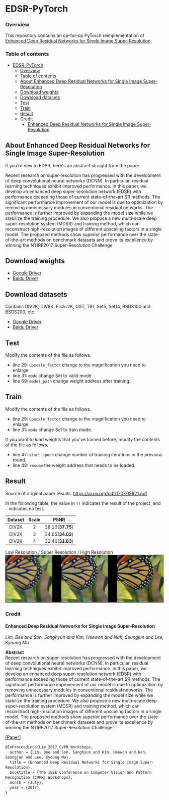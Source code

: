 # EDSR-PyTorch

### Overview

This repository contains an op-for-op PyTorch reimplementation of [Enhanced Deep Residual Networks for Single Image Super-Resolution](https://arxiv.org/abs/1707.02921).

### Table of contents

- [EDSR-PyTorch](#edsr-pytorch)
    - [Overview](#overview)
    - [Table of contents](#table-of-contents)
    - [About Enhanced Deep Residual Networks for Single Image Super-Resolution](#about-enhanced-deep-residual-networks-for-single-image-super-resolution)
    - [Download weights](#download-weights)
    - [Download datasets](#download-datasets)
    - [Test](#test)
    - [Train](#train)
    - [Result](#result)
    - [Credit](#credit)
        - [Enhanced Deep Residual Networks for Single Image Super-Resolution](#enhanced-deep-residual-networks-for-single-image-super-resolution)

## About Enhanced Deep Residual Networks for Single Image Super-Resolution

If you're new to EDSR, here's an abstract straight from the paper:

Recent research on super-resolution has progressed with the development of deep convolutional neural networks
(DCNN). In particular, residual learning techniques exhibit improved performance. In this paper, we develop an enhanced deep super-resolution
network (EDSR) with performance exceeding those of current state-of-the-art SR methods. The significant performance improvement of our model is due to
optimization by removing unnecessary modules in conventional residual networks. The performance is further improved by expanding the model size while
we stabilize the training procedure. We also propose a new multi-scale deep super-resolution system (MDSR) and training method, which can reconstruct
high-resolution images of different upscaling factors in a single model. The proposed methods show superior performance over the state-of-the-art
methods on benchmark datasets and prove its excellence by winning the NTIRE2017 Super-Resolution Challenge.

## Download weights

- [Google Driver](https://drive.google.com/drive/folders/17ju2HN7Y6pyPK2CC_AqnAfTOe9_3hCQ8?usp=sharing)
- [Baidu Driver](https://pan.baidu.com/s/1yNs4rqIb004-NKEdKBJtYg?pwd=llot)

## Download datasets

Contains DIV2K, DIV8K, Flickr2K, OST, T91, Set5, Set14, BSDS100 and BSDS200, etc.

- [Google Driver](https://drive.google.com/drive/folders/1A6lzGeQrFMxPqJehK9s37ce-tPDj20mD?usp=sharing)
- [Baidu Driver](https://pan.baidu.com/s/1o-8Ty_7q6DiS3ykLU09IVg?pwd=llot)

## Test

Modify the contents of the file as follows.

- line 29: `upscale_factor` change to the magnification you need to enlarge.
- line 31: `mode` change Set to valid mode.
- line 69: `model_path` change weight address after training.

## Train

Modify the contents of the file as follows.

- line 29: `upscale_factor` change to the magnification you need to enlarge.
- line 31: `mode` change Set to train mode.

If you want to load weights that you've trained before, modify the contents of the file as follows.

- line 47: `start_epoch` change number of training iterations in the previous round.
- line 48: `resume` the weight address that needs to be loaded.

## Result

Source of original paper results: https://arxiv.org/pdf/1707.02921.pdf

In the following table, the value in `()` indicates the result of the project, and `-` indicates no test.

| Dataset | Scale |       PSNR       |
|:-------:|:-----:|:----------------:|
|  DIV2K  |   2   | 38.10(**37.75**) |
|  DIV2K  |   3   | 34.65(**34.02**) |
|  DIV2K  |   4   | 32.46(**31.83**) |

Low Resolution / Super Resolution / High Resolution
<span align="center"><img src="assets/result.png"/></span>

### Credit

#### Enhanced Deep Residual Networks for Single Image Super-Resolution

_Lim, Bee and Son, Sanghyun and Kim, Heewon and Nah, Seungjun and Lee, Kyoung Mu_ <br>

**Abstract** <br>
Recent research on super-resolution has progressed with the development of deep convolutional neural networks
(DCNN). In particular, residual learning techniques exhibit improved performance. In this paper, we develop an enhanced deep super-resolution
network (EDSR) with performance exceeding those of current state-of-the-art SR methods. The significant performance improvement of our model is due to
optimization by removing unnecessary modules in conventional residual networks. The performance is further improved by expanding the model size while
we stabilize the training procedure. We also propose a new multi-scale deep super-resolution system (MDSR) and training method, which can reconstruct
high-resolution images of different upscaling factors in a single model. The proposed methods show superior performance over the state-of-the-art
methods on benchmark datasets and prove its excellence by winning the NTIRE2017 Super-Resolution Challenge.

[[Paper]](https://arxiv.org/pdf/1707.02921)

```
@InProceedings{Lim_2017_CVPR_Workshops,
  author = {Lim, Bee and Son, Sanghyun and Kim, Heewon and Nah, Seungjun and Lee, Kyoung Mu},
  title = {Enhanced Deep Residual Networks for Single Image Super-Resolution},
  booktitle = {The IEEE Conference on Computer Vision and Pattern Recognition (CVPR) Workshops},
  month = {July},
  year = {2017}
}
```
